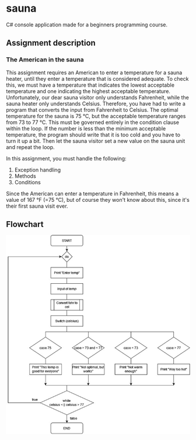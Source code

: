# sauna
C# console application made for a beginners programming course.

## Assignment description
### The American in the sauna
This assignment requires an American to enter a temperature for a sauna heater, until they enter
a temperature that is considered adequate. To check this, we must have a temperature that indicates the lowest
acceptable temperature and one indicating the highest acceptable temperature.
Unfortunately, our dear sauna visitor only understands Fahrenheit, while
the sauna heater only understands Celsius. Therefore, you have had to write a program
that converts the input from Fahrenheit to Celsius.
The optimal temperature for the sauna is 75 °C, but the acceptable temperature ranges from 73 to 77 °C.
This must be governed entirely in the condition clause within the loop.
If the number is less than the minimum acceptable temperature, the program should
write that it is too cold and you have to turn it up a bit. Then let
the sauna visitor set a new value on the sauna unit and repeat the loop.

In this assignment, you must handle the following:
1. Exception handling
2. Methods
3. Conditions

Since the American can enter a temperature in Fahrenheit, this means a value of 167 °F (=75 °C), but of course they won't know about this, since it's their first sauna visit ever.

## Flowchart
![Application flowchart](https://github.com/etheoo98/sauna/blob/master/Sauna/Flowchart/Assignment%20Diagram.jpg?raw=true)
